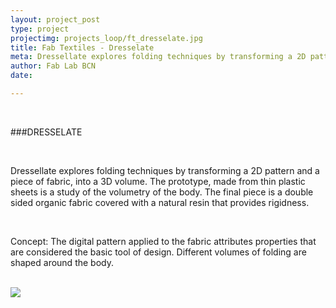 ```yaml
---
layout: project_post
type: project
projectimg: projects_loop/ft_dresselate.jpg
title: Fab Textiles - Dresselate
meta: Dressellate explores folding techniques by transforming a 2D pattern and a piece of fabric, into a 3D volume. The prototype, made from thin plastic sheets is a study of the volumetry of the body. The final piece is a double sided organic fabric covered with a natural resin that provides rigidness.
author: Fab Lab BCN
date: 

---
```


<br>

###DRESSELATE

<br>

Dressellate explores folding techniques by transforming a 2D pattern and a piece of fabric, into a 3D volume. The prototype, made from thin plastic sheets is a study of the volumetry of the body. The final piece is a double sided organic fabric covered with a natural resin that provides rigidness.

<br>

Concept: The digital pattern applied to the fabric attributes properties that are considered the basic tool of design. Different volumes of folding are shaped around the body.

<br>

<img src="{{site.baseurl}}{{ site.url }}/img/projects/fabtextiles_dresselate/1.jpg">



